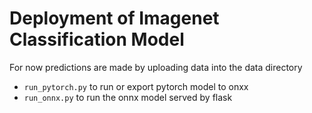 # Deployment of Imagenet Classification Model

For now predictions are made by uploading data into the data directory
- `run_pytorch.py` to run or export pytorch model to onxx
- `run_onnx.py` to run the onnx model served by flask